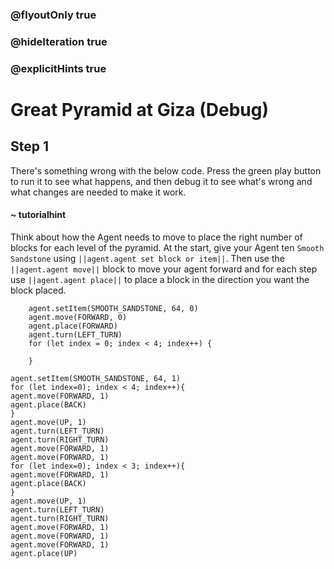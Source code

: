 ### @flyoutOnly true
### @hideIteration true
### @explicitHints true

# Great Pyramid at Giza (Debug)

## Step 1
There's something wrong with the below code. Press the green play button to run it to see what happens, and then debug it to see what's wrong and what changes are needed to make it work.

#### ~ tutorialhint 
Think about how the Agent needs to move to place the right number of blocks for each level of the pyramid. At the start, give your Agent ten `Smooth Sandstone` using ``||agent.agent set block or item||``. Then use the ``||agent.agent move||`` block to move your agent forward and for each step use ``||agent.agent place||`` to place a block in the direction you want the block placed.

```ghost
    agent.setItem(SMOOTH_SANDSTONE, 64, 0)
    agent.move(FORWARD, 0)
    agent.place(FORWARD)
    agent.turn(LEFT_TURN)
    for (let index = 0; index < 4; index++) {
    	
    }
```
```template
agent.setItem(SMOOTH_SANDSTONE, 64, 1)
for (let index=0); index < 4; index++){
agent.move(FORWARD, 1)
agent.place(BACK)
}
agent.move(UP, 1)
agent.turn(LEFT_TURN)
agent.turn(RIGHT_TURN)
agent.move(FORWARD, 1)
agent.move(FORWARD, 1)
for (let index=0); index < 3; index++){
agent.move(FORWARD, 1)
agent.place(BACK)
}
agent.move(UP, 1)
agent.turn(LEFT_TURN)
agent.turn(RIGHT_TURN)
agent.move(FORWARD, 1)
agent.move(FORWARD, 1)
agent.move(FORWARD, 1)
agent.place(UP)
```
```package
```
